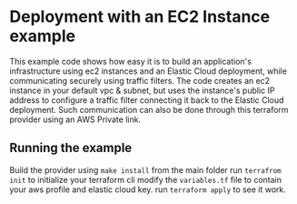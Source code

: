 # Deployment with an EC2 Instance example

This example code shows how easy it is to build an application's infrastructure using ec2 instances and an Elastic Cloud deployment, while communicating securely using traffic filters.
The code creates an ec2 instance in your default vpc & subnet, but uses the instance's public IP address to configure a traffic filter connecting it back to the Elastic Cloud deployment.
Such communication can also be done through this terraform provider using an AWS Private link.

## Running the example
Build the provider using `make install` from the main folder
run `terrafrom init` to initialize your terraform cli
modify the `variables.tf` file to contain your aws profile and elastic cloud key.
run `terraform apply` to see it work.
